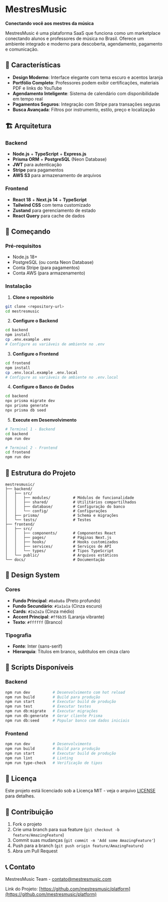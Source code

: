 # MestresMusic

**Conectando você aos mestres da música**

MestresMusic é uma plataforma SaaS que funciona como um marketplace conectando alunos e professores de música no Brasil. Oferece um ambiente integrado e moderno para descoberta, agendamento, pagamento e comunicação.

## 🎵 Características

- **Design Moderno**: Interface elegante com tema escuro e acentos laranja
- **Portfólio Completo**: Professores podem exibir certificações, materiais PDF e links do YouTube
- **Agendamento Inteligente**: Sistema de calendário com disponibilidade em tempo real
- **Pagamentos Seguros**: Integração com Stripe para transações seguras
- **Busca Avançada**: Filtros por instrumento, estilo, preço e localização

## 🏗️ Arquitetura

### Backend
- **Node.js** + **TypeScript** + **Express.js**
- **Prisma ORM** + **PostgreSQL** (Neon Database)
- **JWT** para autenticação
- **Stripe** para pagamentos
- **AWS S3** para armazenamento de arquivos

### Frontend
- **React 18** + **Next.js 14** + **TypeScript**
- **Tailwind CSS** com tema customizado
- **Zustand** para gerenciamento de estado
- **React Query** para cache de dados

## 🚀 Começando

### Pré-requisitos
- Node.js 18+
- PostgreSQL (ou conta Neon Database)
- Conta Stripe (para pagamentos)
- Conta AWS (para armazenamento)

### Instalação

1. **Clone o repositório**
```bash
git clone <repository-url>
cd mestresmusic
```

2. **Configure o Backend**
```bash
cd backend
npm install
cp .env.example .env
# Configure as variáveis de ambiente no .env
```

3. **Configure o Frontend**
```bash
cd frontend
npm install
cp .env.local.example .env.local
# Configure as variáveis de ambiente no .env.local
```

4. **Configure o Banco de Dados**
```bash
cd backend
npx prisma migrate dev
npx prisma generate
npx prisma db seed
```

5. **Execute em Desenvolvimento**
```bash
# Terminal 1 - Backend
cd backend
npm run dev

# Terminal 2 - Frontend
cd frontend
npm run dev
```

## 📁 Estrutura do Projeto

```
mestresmusic/
├── backend/
│   ├── src/
│   │   ├── modules/          # Módulos de funcionalidade
│   │   ├── shared/           # Utilitários compartilhados
│   │   ├── database/         # Configuração do banco
│   │   └── config/           # Configurações
│   ├── prisma/               # Schema e migrações
│   └── tests/                # Testes
├── frontend/
│   ├── src/
│   │   ├── components/       # Componentes React
│   │   ├── pages/            # Páginas Next.js
│   │   ├── hooks/            # Hooks customizados
│   │   ├── services/         # Serviços de API
│   │   └── types/            # Tipos TypeScript
│   └── public/               # Arquivos estáticos
└── docs/                     # Documentação
```

## 🎨 Design System

### Cores
- **Fundo Principal**: `#0a0a0a` (Preto profundo)
- **Fundo Secundário**: `#1a1a1a` (Cinza escuro)
- **Cards**: `#2a2a2a` (Cinza médio)
- **Accent Principal**: `#ff6b35` (Laranja vibrante)
- **Texto**: `#ffffff` (Branco)

### Tipografia
- **Fonte**: Inter (sans-serif)
- **Hierarquia**: Títulos em branco, subtítulos em cinza claro

## 🔧 Scripts Disponíveis

### Backend
```bash
npm run dev          # Desenvolvimento com hot reload
npm run build        # Build para produção
npm run start        # Executar build de produção
npm run test         # Executar testes
npm run db:migrate   # Executar migrações
npm run db:generate  # Gerar cliente Prisma
npm run db:seed      # Popular banco com dados iniciais
```

### Frontend
```bash
npm run dev          # Desenvolvimento
npm run build        # Build para produção
npm run start        # Executar build de produção
npm run lint         # Linting
npm run type-check   # Verificação de tipos
```

## 📝 Licença

Este projeto está licenciado sob a Licença MIT - veja o arquivo [LICENSE](LICENSE) para detalhes.

## 👥 Contribuição

1. Fork o projeto
2. Crie uma branch para sua feature (`git checkout -b feature/AmazingFeature`)
3. Commit suas mudanças (`git commit -m 'Add some AmazingFeature'`)
4. Push para a branch (`git push origin feature/AmazingFeature`)
5. Abra um Pull Request

## 📞 Contato

MestresMusic Team - contato@mestresmusic.com

Link do Projeto: [https://github.com/mestresmusic/platform](https://github.com/mestresmusic/platform)